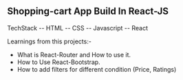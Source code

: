 ## Shopping-cart App Build In React-JS

TechStack
-- HTML
-- CSS
-- Javascript
-- React

Learnings from this projects:-
* What is React-Router and How to use it.
* How to Use React-Bootstrap.
* How to add filters for different condition (Price, Ratings)